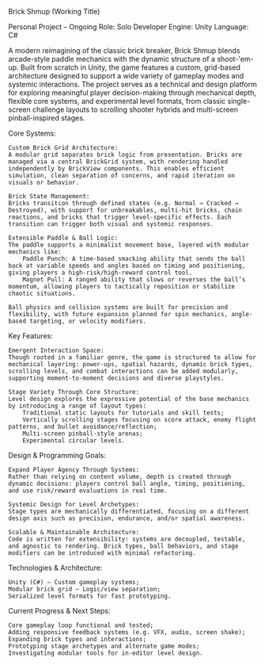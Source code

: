 Brick Shmup (Working Title)

Personal Project – Ongoing
Role: Solo Developer
Engine: Unity
Language: C#

A modern reimagining of the classic brick breaker, Brick Shmup blends arcade-style paddle mechanics with the dynamic structure of a shoot-'em-up. Built from scratch in Unity, the game features a custom, grid-based architecture designed to support a wide variety of gameplay modes and systemic interactions. The project serves as a technical and design platform for exploring meaningful player decision-making through mechanical depth, flexible core systems, and experimental level formats, from classic single-screen challenge layouts to scrolling shooter hybrids and multi-screen pinball-inspired stages.


Core Systems:

    Custom Brick Grid Architecture:
    A modular grid separates brick logic from presentation. Bricks are managed via a central BrickGrid system, with rendering handled independently by BrickView components. This enables efficient simulation, clean separation of concerns, and rapid iteration on visuals or behavior.

    Brick State Management:
    Bricks transition through defined states (e.g. Normal → Cracked → Destroyed), with support for unbreakables, multi-hit bricks, chain reactions, and bricks that trigger level-specific effects. Each transition can trigger both visual and systemic responses.

    Extensible Paddle & Ball Logic:
    The paddle supports a minimalist movement base, layered with modular mechanics like:
        Paddle Punch: A time-based smacking ability that sends the ball back at variable speeds and angles based on timing and positioning, giving players a high-risk/high-reward control tool.
        Magnet Pull: A ranged ability that slows or reverses the ball’s momentum, allowing players to tactically reposition or stabilize chaotic situations.

    Ball physics and collision systems are built for precision and flexibility, with future expansion planned for spin mechanics, angle-based targeting, or velocity modifiers.


Key Features:

    Emergent Interaction Space:
    Though rooted in a familiar genre, the game is structured to allow for mechanical layering: power-ups, spatial hazards, dynamic brick types, scrolling levels, and combat interactions can be added modularly, supporting moment-to-moment decisions and diverse playstyles.

    Stage Variety Through Core Structure:
    Level design explores the expressive potential of the base mechanics by introducing a range of layout types:
        Traditional static layouts for tutorials and skill tests;
        Vertically scrolling stages focusing on score attack, enemy flight patterns, and bullet avoidance/reflection;
        Multi-screen pinball-style arenas;
        Experimental circular levels.


Design & Programming Goals:

    Expand Player Agency Through Systems:
    Rather than relying on content volume, depth is created through dynamic decisions: players control ball angle, timing, positioning, and use risk/reward evaluations in real time.

    Systemic Design for Level Archetypes:
    Stage types are mechanically differentiated, focusing on a different design axis such as precision, endurance, and/or spatial awareness.

    Scalable & Maintainable Architecture:
    Code is written for extensibility: systems are decoupled, testable, and agnostic to rendering. Brick types, ball behaviors, and stage modifiers can be introduced with minimal refactoring.


Technologies & Architecture:

    Unity (C#) – Custom gameplay systems;
    Modular brick grid – Logic/view separation;
    Serialized level formats for fast prototyping.


Current Progress & Next Steps:

    Core gameplay loop functional and tested;
    Adding responsive feedback systems (e.g. VFX, audio, screen shake);
    Expanding brick types and interactions;
    Prototyping stage archetypes and alternate game modes;
    Investigating modular tools for in-editor level design.
